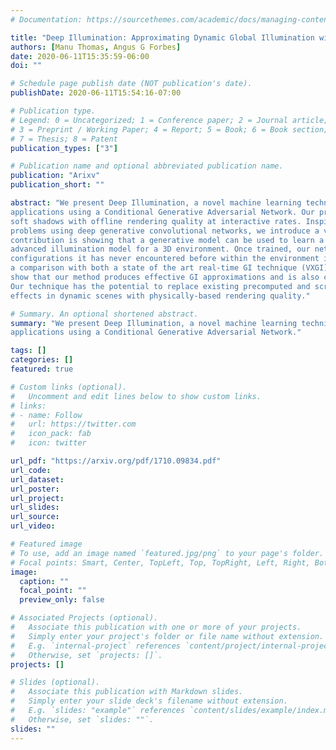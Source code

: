 ```yaml
---
# Documentation: https://sourcethemes.com/academic/docs/managing-content/

title: "Deep Illumination: Approximating Dynamic Global Illumination with Generative Adversarial Network [2017]"
authors: [Manu Thomas, Angus G Forbes]
date: 2020-06-11T15:35:59-06:00
doi: ""

# Schedule page publish date (NOT publication's date).
publishDate: 2020-06-11T15:54:16-07:00

# Publication type.
# Legend: 0 = Uncategorized; 1 = Conference paper; 2 = Journal article;
# 3 = Preprint / Working Paper; 4 = Report; 5 = Book; 6 = Book section;
# 7 = Thesis; 8 = Patent
publication_types: ["3"]

# Publication name and optional abbreviated publication name.
publication: "Arixv"
publication_short: ""

abstract: "We present Deep Illumination, a novel machine learning technique for approximating global illumination (GI) in real-time
applications using a Conditional Generative Adversarial Network. Our primary focus is on generating indirect illumination and
soft shadows with offline rendering quality at interactive rates. Inspired from recent advancement in image-to-image translation
problems using deep generative convolutional networks, we introduce a variant of this network that learns a mapping from Gbuffers (depth map, normal map, and diffuse map) and direct illumination to any global illumination solution. Our primary
contribution is showing that a generative model can be used to learn a density estimation from screen space buffers to an
advanced illumination model for a 3D environment. Once trained, our network can approximate global illumination for scene
configurations it has never encountered before within the environment it was trained on. We evaluate Deep Illumination through
a comparison with both a state of the art real-time GI technique (VXGI) and an offline rendering GI technique (path tracing). We
show that our method produces effective GI approximations and is also computationally cheaper than existing GI techniques.
Our technique has the potential to replace existing precomputed and screen-space techniques for producing global illumination
effects in dynamic scenes with physically-based rendering quality."

# Summary. An optional shortened abstract.
summary: "We present Deep Illumination, a novel machine learning technique for approximating global illumination (GI) in real-time
applications using a Conditional Generative Adversarial Network."

tags: []
categories: []
featured: true

# Custom links (optional).
#   Uncomment and edit lines below to show custom links.
# links:
# - name: Follow
#   url: https://twitter.com
#   icon_pack: fab
#   icon: twitter

url_pdf: "https://arxiv.org/pdf/1710.09834.pdf"
url_code: 
url_dataset:
url_poster:
url_project:
url_slides:
url_source:
url_video: 

# Featured image
# To use, add an image named `featured.jpg/png` to your page's folder. 
# Focal points: Smart, Center, TopLeft, Top, TopRight, Left, Right, BottomLeft, Bottom, BottomRight.
image:
  caption: ""
  focal_point: ""
  preview_only: false

# Associated Projects (optional).
#   Associate this publication with one or more of your projects.
#   Simply enter your project's folder or file name without extension.
#   E.g. `internal-project` references `content/project/internal-project/index.md`.
#   Otherwise, set `projects: []`.
projects: []

# Slides (optional).
#   Associate this publication with Markdown slides.
#   Simply enter your slide deck's filename without extension.
#   E.g. `slides: "example"` references `content/slides/example/index.md`.
#   Otherwise, set `slides: ""`.
slides: ""
---
```

